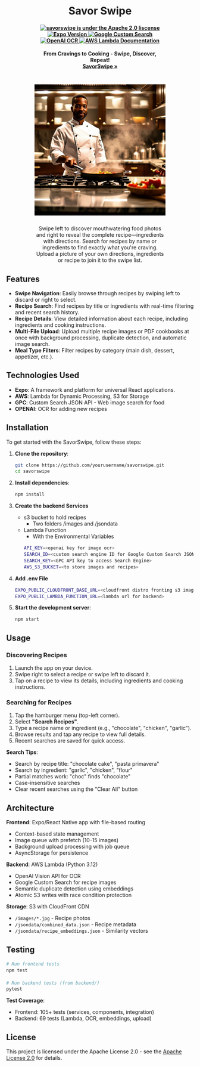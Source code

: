 <div align="center" style="display: block;margin-left: auto;margin-right: auto;width: 70%;">
<h1>Savor Swipe</h1>

<h4 align="center">
  <a href="https://www.apache.org/licenses/LICENSE-2.0.html">
    <img src="https://img.shields.io/badge/license-Apache2.0-blue" alt="savorswipe is under the Apache 2.0 liscense" />
  </a>
  <a href="https://github.com/circlemind-ai/fast-graphrag/blob/main/CONTRIBUTING.md">
    <img src="https://img.shields.io/badge/Expo-51+-orange" alt="Expo Version" />
  </a>
  <a href="https://programmablesearchengine.google.com/about/">
    <img src="https://img.shields.io/badge/Google%20Custom%20Search-violet" alt="Google Custom Search" />
  </a>
  <a href="https://platform.openai.com/docs/guides/vision">
    <img src="https://img.shields.io/badge/OpenAI-Vision-yellow" alt="OpenAI OCR" />
  </a>
  <a href="https://docs.aws.amazon.com/lambda/">
    <img src="https://img.shields.io/badge/AWS-Lambda-green" alt="AWS Lambda Documentation" />
  </a>
</h4>
<p align="center">
  <p align="center"><b>From Cravings to Cooking - Swipe, Discover, Repeat!<br> <a href="https://savorswipe.fun/"> SavorSwipe » </a> </b> </p>
</p>
<h1 align="center">
  <img width="400" src="banner.jpg" alt="savorswipe-app icon">
</h1>
<p>Swipe left to discover mouthwatering food photos
and right to reveal the complete recipe—ingredients with directions.
Search for recipes by name or ingredients to find exactly what you're craving.
Upload a picture of your own directions, ingredients or recipe to join it to the swipe list. </p>
</div>
            
## Features

- **Swipe Navigation**: Easily browse through recipes by swiping left to discard or right to select.
- **Recipe Search**: Find recipes by title or ingredients with real-time filtering and recent search history.
- **Recipe Details**: View detailed information about each recipe, including ingredients and cooking instructions.
- **Multi-File Upload**: Upload multiple recipe images or PDF cookbooks at once with background processing, duplicate detection, and automatic image search.
- **Meal Type Filters**: Filter recipes by category (main dish, dessert, appetizer, etc.).

## Technologies Used

- **Expo**: A framework and platform for universal React applications.
- **AWS**: Lambda for Dynamic Processing, S3 for Storage
- **GPC**: Custom Search JSON API - Web image search for food 
- **OPENAI**: OCR for adding new recipes

## Installation

To get started with the SavorSwipe, follow these steps:

1. **Clone the repository**:
   ```bash
   git clone https://github.com/yourusername/savorswipe.git
   cd savorswipe
   ```

2. **Install dependencies**:
   ```bash
   npm install 
   ```

3. **Create the backend Services**
   - s3 bucket to hold recipes
      - Two folders /images and /jsondata
   - Lambda Function
      - With the Environmental Variables
      ```bash
      API_KEY=<openai key for image ocr>
      SEARCH_ID=<custom search engine ID for Google Custom Search JSON API>
      SEARCH_KEY=<GPC API key to access Search Engine>
      AWS_S3_BUCKET=<to store images and recipes>
      ```

5. **Add .env File**
   ```bash
   EXPO_PUBLIC_CLOUDFRONT_BASE_URL=<cloudfront distro fronting s3 image bucket>
   EXPO_PUBLIC_LAMBDA_FUNCTION_URL=<lambda url for backend>
   ```

5. **Start the development server**:
   ```bash
   npm start
   ```
## Usage

### Discovering Recipes

1. Launch the app on your device.
2. Swipe right to select a recipe or swipe left to discard it.
3. Tap on a recipe to view its details, including ingredients and cooking instructions.

### Searching for Recipes

1. Tap the hamburger menu (top-left corner).
2. Select **"Search Recipes"**.
3. Type a recipe name or ingredient (e.g., "chocolate", "chicken", "garlic").
4. Browse results and tap any recipe to view full details.
5. Recent searches are saved for quick access.

**Search Tips**:
- Search by recipe title: "chocolate cake", "pasta primavera"
- Search by ingredient: "garlic", "chicken", "flour"
- Partial matches work: "choc" finds "chocolate"
- Case-insensitive searches
- Clear recent searches using the "Clear All" button

## Architecture

**Frontend**: Expo/React Native app with file-based routing
- Context-based state management
- Image queue with prefetch (10-15 images)
- Background upload processing with job queue
- AsyncStorage for persistence

**Backend**: AWS Lambda (Python 3.12)
- OpenAI Vision API for OCR
- Google Custom Search for recipe images
- Semantic duplicate detection using embeddings
- Atomic S3 writes with race condition protection

**Storage**: S3 with CloudFront CDN
- `/images/*.jpg` - Recipe photos
- `/jsondata/combined_data.json` - Recipe metadata
- `/jsondata/recipe_embeddings.json` - Similarity vectors

## Testing

```bash
# Run frontend tests
npm test

# Run backend tests (from backend/)
pytest
```

**Test Coverage**:
- Frontend: 105+ tests (services, components, integration)
- Backend: 69 tests (Lambda, OCR, embeddings, upload)

## License

This project is licensed under the Apache License 2.0 - see the [Apache License 2.0](https://www.apache.org/licenses/LICENSE-2.0) for details.

